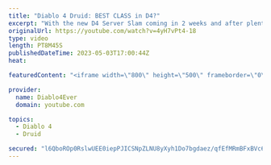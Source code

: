 ```yaml
---
title: "Diablo 4 Druid: BEST CLASS in D4?"
excerpt: "With the new D4 Server Slam coming in 2 weeks and after plenty of hours poured into Diablo 4 druid gameplay, it's time to see if it ..."
originalUrl: https://youtube.com/watch?v=4yH7vPt4-18
type: video
length: PT8M45S
publishedDateTime: 2023-05-03T17:00:44Z
heat: 

featuredContent: "<iframe width=\"800\" height=\"500\" frameborder=\"0\" src=\"https://www.youtube.com/embed/4yH7vPt4-18\" allow=\"accelerometer; autoplay; encrypted-media; gyroscope; picture-in-picture\" allowfullscreen></iframe>"

provider:
  name: Diablo4Ever
  domain: youtube.com

topics:
  - Diablo 4
  - Druid

secured: "l6QboROp0RslwUEE0iepPJICSNpZLNU8yXyh1Do7bgdaez/qfEfMRmBFxBVc6uo742AhszP60SDywZQT7xgA5+V6wF0bmT5r7im7CQDFWBMEJvy2kA+86f1RSESnWI0/AhzKQ6UVfzuhBfCZ7nF5VSHmaFp2Z5DD7X546TrlGX/gkG54vMgDqOaSJUN3MSCPlvVfbiGcaaK9iZMdEHVLBaSD9sEpfSnymutz8BC5pjugVwy8gy2O4wSqX7uXD7XqkZa4wWHSnWa6IQea7DOiCBF8Hy7l1+TIIXVXT8uXH1b+WXVUIDqOJ4ye//cXY1Xo1h65vDbWw7nxKzZo6E99R+ERFrzyq3h+YW+Bd6OEZN4CYk1cBcR6nZA48miAA1FslxbtxGLqBbla+AB97NvyuaR65/p8aS6ucNGAW41QOzg=;J0dAo8nIpV4nnrC1RNyqTw=="
---
```


